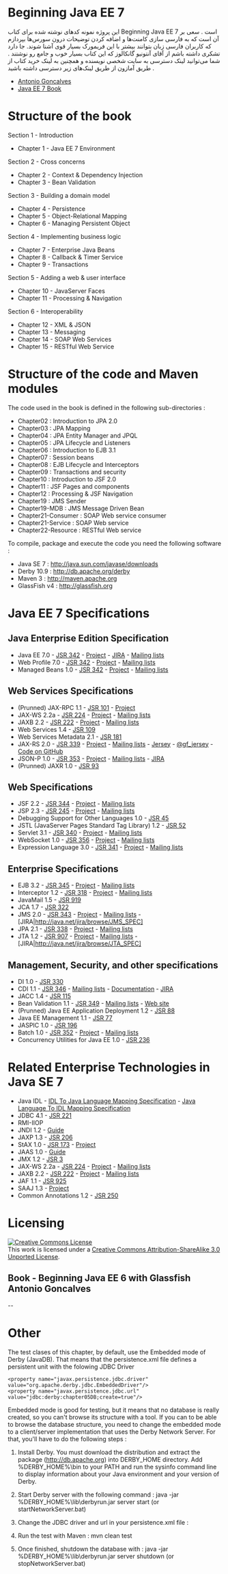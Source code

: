 # Beginning Java EE 7
این پروژه نمونه کدهای نوشته شده برای کتاب Beginning Java EE 7 است . سعی بر آن است که به فارسی سازی کامنت‌ها و اضافه کردن توضیحات درون سورس‌ها بپردازم که کاربران فارسی زبان بتوانند بیشتر با این فریمورک بسیار قوی آشنا شوند. 
جا دارد تشکری داشته باشم از آقای آنتونیو گانکالوز که این کتاب بسیار خوب و جامع رو نوشتند . 
شما می‌توانید لینک دسترسی به سایت شخصی نویسنده و همچنین به لینک خرید کتاب از طریق آمازون از طریق لینک‌های زیر دسترسی داشته باشید . 
* [Antonio Goncalves](http://www.antoniogoncalves.org)
* [Java EE 7 Book](http://www.amazon.com/gp/product/143022889X/ref=as_li_qf_sp_asin_il_tl?ie=UTF8&camp=1789&creative=9325&creativeASIN=143022889X&linkCode=as2&tag=antgonblo-20)

# Structure of the book

Section 1 - Introduction

* Chapter 1 - Java EE 7 Environment

Section 2 - Cross concerns

* Chapter 2 - Context & Dependency Injection
* Chapter 3 - Bean Validation

Section 3 - Building a domain model

* Chapter 4 - Persistence
* Chapter 5 - Object-Relational Mapping
* Chapter 6 - Managing Persistent Object

Section 4 - Implementing business logic

* Chapter 7 - Enterprise Java Beans
* Chapter 8 - Callback & Timer Service
* Chapter 9 - Transactions

Section 5 - Adding a web & user interface

* Chapter 10 - JavaServer Faces
* Chapter 11 - Processing & Navigation

Section 6 - Interoperability

* Chapter 12 - XML & JSON
* Chapter 13 - Messaging
* Chapter 14 - SOAP Web Services
* Chapter 15 - RESTful Web Service

# Structure of the code and Maven modules

The code used in the book is defined in the following sub-directories :

* Chapter02 : Introduction to JPA 2.0
* Chapter03 : JPA Mapping
* Chapter04 : JPA Entity Manager and JPQL
* Chapter05 : JPA Lifecycle and Listeners
* Chapter06 : Introduction to EJB 3.1
* Chapter07 : Session beans
* Chapter08 : EJB Lifecycle and Interceptors
* Chapter09 : Transactions and security
* Chapter10 : Introduction to JSF 2.0
* Chapter11 : JSF Pages and components
* Chapter12 : Processing & JSF Navigation
* Chapter19 : JMS Sender
* Chapter19-MDB : JMS Message Driven Bean
* Chapter21-Consumer : SOAP Web service consumer
* Chapter21-Service : SOAP Web service
* Chapter22-Resource : RESTful Web service

To compile, package and execute the code you need the following software :

* Java SE 7 : http://java.sun.com/javase/downloads
* Derby 10.9 : http://db.apache.org/derby
* Maven 3 : http://maven.apache.org
* GlassFish v4 : http://glassfish.org

# Java EE 7 Specifications

## Java Enterprise Edition Specification

* Java EE 7.0 - [JSR 342](http://http://jcp.org/en/jsr/detail?id=342) - [Project](http://java.net/projects/javaee-spec) - [JIRA](http://java.net/jira/browse/JAVAEE_SPEC) - [Mailing lists](http://java.net/projects/javaee-spec/lists)
* Web Profile 7.0 - [JSR 342](http://http://jcp.org/en/jsr/detail?id=342) - [Project](http://java.net/projects/javaee-spec) - [Mailing lists](http://java.net/projects/javaee-spec/lists)
* Managed Beans 1.0 - [JSR 342](http://http://jcp.org/en/jsr/detail?id=342) - [Project](http://java.net/projects/javaee-spec) - [Mailing lists](http://java.net/projects/javaee-spec/lists)

## Web Services Specifications

* (Prunned) JAX-RPC 1.1 - [JSR 101](http://jcp.org/en/jsr/detail?id=101) - [Project](http://java.net/projects/jax-rpc)
* JAX-WS 2.2a - [JSR 224](http://jcp.org/en/jsr/detail?id=224) - [Project](http://java.net/projects/jax-ws) - [Mailing lists](http://java.net/projects/jax-ws/lists)
* JAXB 2.2 - [JSR 222](http://jcp.org/en/jsr/detail?id=222) - [Project](http://jaxb.java.net/) - [Mailing lists](http://java.net/projects/jaxb/lists/)
* Web Services 1.4 - [JSR 109](http://jcp.org/en/jsr/detail?id=109)
* Web Services Metadata 2.1 - [JSR 181](http://jcp.org/en/jsr/detail?id=181)
* JAX-RS 2.0 - [JSR 339](http://jcp.org/en/jsr/detail?id=339) - [Project](http://java.net/projects/jax-rs-spec) - [Mailing lists](http://java.net/projects/jax-rs-spec/lists) - [Jersey](http://jersey.java.net/) - [@gf_jersey](https://twitter.com/gf_jersey) - [Code on GitHub](https://github.com/jersey/jersey)
* JSON-P 1.0 - [JSR 353](http://jcp.org/en/jsr/detail?id=353) - [Project](http://java.net/projects/json-processing-spec) - [Mailing lists](http://java.net/projects/json-processing-spec/lists) - [JIRA](http://java.net/jira/browse/JSON_PROCESSING_SPEC)
* (Prunned) JAXR 1.0 - [JSR 93](http://jcp.org/en/jsr/detail?id=93)

## Web Specifications

* JSF 2.2 - [JSR 344](http://jcp.org/en/jsr/detail?id=344) - [Project](http://javaserverfaces.java.net/) - [Mailing lists](http://java.net/projects/javaserverfaces-spec-public/lists)
* JSP 2.3 - [JSR 245](http://jcp.org/en/jsr/detail?id=245) - [Project](http://java.net/projects/jsp) - [Mailing lists](http://java.net/projects/jsp/lists)
* Debugging Support for Other Languages 1.0 - [JSR 45](http://jcp.org/en/jsr/detail?id=45)
* JSTL (JavaServer Pages Standard Tag Library) 1.2 - [JSR 52](http://jcp.org/en/jsr/detail?id=52)
* Servlet 3.1 - [JSR 340](http://jcp.org/en/jsr/detail?id=340) - [Project](http://java.net/projects/servlet-spec/) - [Mailing lists](http://java.net/projects/servlet-spec/lists)
* WebSocket 1.0 - [JSR 356](http://jcp.org/en/jsr/detail?id=356) - [Project](http://java.net/projects/websocket-spec) - [Mailing lists](http://java.net/projects/websocket-spec/lists)
* Expression Language 3.0 - [JSR 341](http://jcp.org/en/jsr/detail?id=341) - [Project](http://java.net/projects/el-spec) - [Mailing lists](http://java.net/projects/el-spec/lists)

## Enterprise Specifications

* EJB 3.2 - [JSR 345](http://jcp.org/en/jsr/detail?id=345) - [Project](http://java.net/projects/ejb-spec) - [Mailing lists](http://java.net/projects/ejb-spec/lists)
* Interceptor 1.2 - [JSR 318](http://jcp.org/en/jsr/detail?id=318) - [Project](http://java.net/projects/interceptors-spec) - [Mailing lists](http://java.net/projects/interceptors-spec/lists)
* JavaMail 1.5 - [JSR 919](http://jcp.org/en/jsr/detail?id=919)
* JCA 1.7 - [JSR 322](http://jcp.org/en/jsr/detail?id=322)
* JMS 2.0 - [JSR 343](http://jcp.org/en/jsr/detail?id=343) - [Project](http://java.net/projects/jms-spec) - [Mailing lists](http://java.net/projects/jms-spec/lists) - [JIRA|http://java.net/jira/browse/JMS_SPEC]
* JPA 2.1 - [JSR 338](http://jcp.org/en/jsr/detail?id=338) - [Project](http://java.net/projects/jpa-spec) - [Mailing lists](http://java.net/projects/jpa-spec/lists)
* JTA 1.2 - [JSR 907](http://jcp.org/en/jsr/detail?id=907) - [Project](http://java.net/projects/jta-spec/) - [Mailing lists](http://java.net/projects/jta-spec/lists) - [JIRA|http://java.net/jira/browse/JTA_SPEC]

## Management, Security, and other specifications

* DI 1.0 - [JSR 330](http://jcp.org/en/jsr/detail?id=330)
* CDI 1.1 - [JSR 346](http://jcp.org/en/jsr/detail?id=346) - [Mailing lists](http://seamframework.org/Community/MailingLists) - [Documentation](http://docs.jboss.org/cdi/spec/1.1/cdi-spec.html) - [JIRA](https://issues.jboss.org/browse/CDI)
* JACC 1.4 - [JSR 115](http://jcp.org/en/jsr/detail?id=115)
* Bean Validation 1.1 - [JSR 349](http://jcp.org/en/jsr/detail?id=349) - [Mailing lists](https://lists.jboss.org/mailman/listinfo/beanvalidation-dev) - [Web site](http://beanvalidation.org/)
* (Prunned) Java EE Application Deployment 1.2 - [JSR 88](http://jcp.org/en/jsr/detail?id=88)
* Java EE Management 1.1 - [JSR 77](http://jcp.org/en/jsr/detail?id=77)
* JASPIC 1.0 - [JSR 196](http://jcp.org/en/jsr/detail?id=196)
* Batch 1.0 - [JSR 352](http://jcp.org/en/jsr/detail?id=352) - [Project](http://java.net/projects/jbatch) - [Mailing lists](http://java.net/projects/jbatch/lists)
* Concurrency Utilities for Java EE 1.0 - [JSR 236](http://jcp.org/en/jsr/detail?id=236)

# Related Enterprise Technologies in Java SE 7

* Java IDL - [IDL To Java Language Mapping Specification](http://www.omg.org/cgi-bin/doc?ptc/2000-01-08) - [Java Language To IDL Mapping Specification](http://www.omg.org/cgi-bin/doc?ptc/2000-01-06)
* JDBC 4.1 - [JSR 221](http://jcp.org/en/jsr/detail?id=221)
* RMI-IIOP
* JNDI 1.2 - [Guide](http://docs.oracle.com/javase/7/docs/technotes/guides/jndi/index.html)
* JAXP 1.3 - [JSR 206](http://jcp.org/en/jsr/detail?id=206)
* StAX 1.0 - [JSR 173](http://jcp.org/en/jsr/detail?id=173) - [Project](http://java.net/projects/sjsxp)
* JAAS 1.0 - [Guide](http://docs.oracle.com/javase/7/docs/technotes/guides/security/jaas/JAASRefGuide.html)
* JMX 1.2 - [JSR 3](http://jcp.org/en/jsr/detail?id=3)
* JAX-WS 2.2a - [JSR 224](http://jcp.org/en/jsr/detail?id=224) - [Project](http://java.net/projects/jax-ws) - [Mailing lists](http://java.net/projects/jax-ws/lists)
* JAXB 2.2 - [JSR 222](http://jcp.org/en/jsr/detail?id=222) - [Project](http://jaxb.java.net/) - [Mailing lists](http://java.net/projects/jaxb/lists/)
* JAF 1.1 - [JSR 925](http://jcp.org/en/jsr/detail?id=925)
* SAAJ 1.3 - [Project](http://java.net/projects/saaj/)
* Common Annotations 1.2 - [JSR 250](http://jcp.org/en/jsr/detail?id=250)

# Licensing

<a rel="license" href="http://creativecommons.org/licenses/by-sa/3.0/"><img alt="Creative Commons License" style="border-width:0" src="http://i.creativecommons.org/l/by-sa/3.0/88x31.png" /></a><br />This work is licensed under a <a rel="license" href="http://creativecommons.org/licenses/by-sa/3.0/">Creative Commons Attribution-ShareAlike 3.0 Unported License</a>.

Book - Beginning Java EE 6 with Glassfish
Antonio Goncalves
--
--

# Other

The test clases of this chapter, by default, use the Embedded mode of Derby (JavaDB). That means that the persistence.xml file defines a persistent unit with the folowing JDBC Driver

    <property name="javax.persistence.jdbc.driver" value="org.apache.derby.jdbc.EmbeddedDriver"/>
    <property name="javax.persistence.jdbc.url" value="jdbc:derby:chapter05DB;create=true"/>

Embedded mode is good for testing, but it means that no database is really created, so you can't browse its structure with a tool. If you can to be able to browse the database structure, you need to change the embedded mode to a client/server implementation that uses the Derby Network Server. For that, you'll have to do the following steps :

1. Install Derby. You must download the distribution and extract the package (http://db.apache.org) into DERBY_HOME directory. Add %DERBY_HOME%\bin to your PATH and run the sysinfo command line to display information about your Java environment and your version of Derby.
2. Start Derby server with the following command : java -jar %DERBY_HOME%\lib\derbyrun.jar server start (or startNetworkServer.bat)
3. Change the JDBC driver and url in your persistence.xml file :

    <property name="javax.persistence.jdbc.driver" value="org.apache.derby.jdbc.ClientDriver"/>
    <property name="javax.persistence.jdbc.url" value="jdbc:derby://localhost:1527/chapter05DB;create=true"/>

4. Run the test with Maven : mvn clean test
5. Once finished, shutdown the database with : java -jar %DERBY_HOME%\lib\derbyrun.jar server shutdown (or stopNetworkServer.bat)
